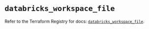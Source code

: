 # `databricks_workspace_file`

Refer to the Terraform Registry for docs: [`databricks_workspace_file`](https://registry.terraform.io/providers/databricks/databricks/1.36.3/docs/resources/workspace_file).
